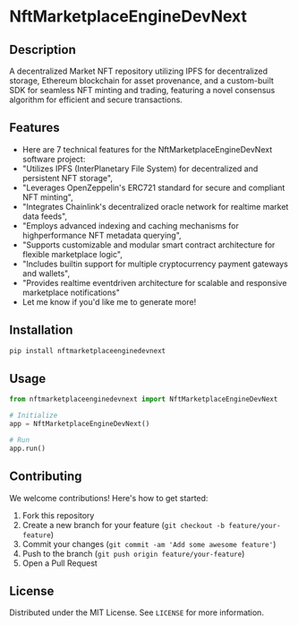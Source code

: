 # NftMarketplaceEngineDevNext

## Description

A decentralized Market NFT repository utilizing IPFS for decentralized storage, Ethereum blockchain for asset provenance, and a custom-built SDK for seamless NFT minting and trading, featuring a novel consensus algorithm for efficient and secure transactions.

## Features

- Here are 7 technical features for the NftMarketplaceEngineDevNext software project:
- "Utilizes IPFS (InterPlanetary File System) for decentralized and persistent NFT storage",
- "Leverages OpenZeppelin's ERC721 standard for secure and compliant NFT minting",
- "Integrates Chainlink's decentralized oracle network for realtime market data feeds",
- "Employs advanced indexing and caching mechanisms for highperformance NFT metadata querying",
- "Supports customizable and modular smart contract architecture for flexible marketplace logic",
- "Includes builtin support for multiple cryptocurrency payment gateways and wallets",
- "Provides realtime eventdriven architecture for scalable and responsive marketplace notifications"
- Let me know if you'd like me to generate more!
## Installation

```bash
pip install nftmarketplaceenginedevnext
```

## Usage

```python
from nftmarketplaceenginedevnext import NftMarketplaceEngineDevNext

# Initialize
app = NftMarketplaceEngineDevNext()

# Run
app.run()
```

## Contributing

We welcome contributions! Here's how to get started:

1. Fork this repository
2. Create a new branch for your feature (`git checkout -b feature/your-feature`)
3. Commit your changes (`git commit -am 'Add some awesome feature'`)
4. Push to the branch (`git push origin feature/your-feature`)
5. Open a Pull Request

## License

Distributed under the MIT License. See `LICENSE` for more information.
